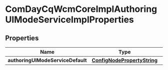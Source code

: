 
# ComDayCqWcmCoreImplAuthoringUIModeServiceImplProperties

## Properties
Name | Type | Description | Notes
------------ | ------------- | ------------- | -------------
**authoringUIModeServiceDefault** | [**ConfigNodePropertyString**](ConfigNodePropertyString.md) |  |  [optional]



